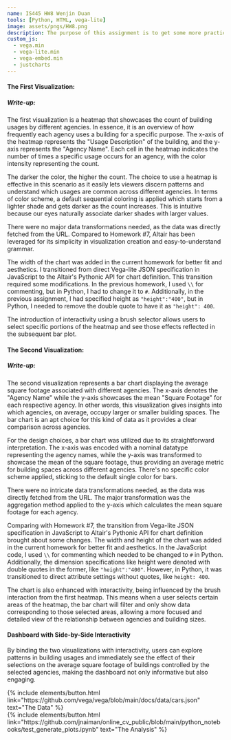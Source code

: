 ```yaml
---
name: IS445 HW8 Wenjin Duan
tools: [Python, HTML, vega-lite]
image: assets/pngs/HW8.png
description: The purpose of this assignment is to get some more practice developing on the web, specifically exporting plots made in Python+altair+vegalite!
custom_js:
  - vega.min
  - vega-lite.min
  - vega-embed.min
  - justcharts
---
```


#### The First Visualization:

<vegachart schema-url="{{ site.baseurl }}/assets/json/chart1.json" style="width: 100%"></vegachart>

#####  Write-up:

The first visualization is a heatmap that showcases the count of building usages by different agencies. In essence, it is an overview of how frequently each agency uses a building for a specific purpose. The x-axis of the heatmap represents the "Usage Description" of the building, and the y-axis represents the "Agency Name". Each cell in the heatmap indicates the number of times a specific usage occurs for an agency, with the color intensity representing the count.

The darker the color, the higher the count. The choice to use a heatmap is effective in this scenario as it easily lets viewers discern patterns and understand which usages are common across different agencies. In terms of color scheme, a default sequential coloring is applied which starts from a lighter shade and gets darker as the count increases. This is intuitive because our eyes naturally associate darker shades with larger values.

There were no major data transformations needed, as the data was directly fetched from the URL. Compared to Homework #7, Altair has been leveraged for its simplicity in visualization creation and easy-to-understand grammar.

The width of the chart was added in the current homework for better fit and aesthetics. I transitioned from direct Vega-lite JSON specification in JavaScript to the Altair's Pythonic API for chart definition. This transition required some modifications. In the previous homework, I used `\\` for commenting, but in Python, I had to change it to `#`. Additionally, in the previous assignment, I had specified height as `"height":"400"`, but in Python, I needed to remove the double quote to have it as `"height": 400`.

The introduction of interactivity using a brush selector allows users to select specific portions of the heatmap and see those effects reflected in the subsequent bar plot.


#### The Second Visualization:

<vegachart schema-url="{{ site.baseurl }}/assets/json/chart2.json" style="width: 100%"></vegachart>

##### Write-up:

The second visualization represents a bar chart displaying the average square footage associated with different agencies. The x-axis denotes the "Agency Name" while the y-axis showcases the mean "Square Footage" for each respective agency. In other words, this visualization gives insights into which agencies, on average, occupy larger or smaller building spaces. The bar chart is an apt choice for this kind of data as it provides a clear comparison across agencies.

For the design choices, a bar chart was utilized due to its straightforward interpretation. The x-axis was encoded with a nominal datatype representing the agency names, while the y-axis was transformed to showcase the mean of the square footage, thus providing an average metric for building spaces across different agencies. There's no specific color scheme applied, sticking to the default single color for bars.

There were no intricate data transformations needed, as the data was directly fetched from the URL. The major transformation was the aggregation method applied to the y-axis which calculates the mean square footage for each agency.

Comparing with Homework #7, the transition from Vega-lite JSON specification in JavaScript to Altair's Pythonic API for chart definition brought about some changes. The width and height of the chart was added in the current homework for better fit and aesthetics. In the JavaScript code, I used `\\` for commenting which needed to be changed to `#` in Python. Additionally, the dimension specifications like height were denoted with double quotes in the former, like `"height":"400"`. However, in Python, it was transitioned to direct attribute settings without quotes, like `height: 400`.

The chart is also enhanced with interactivity, being influenced by the brush interaction from the first heatmap. This means when a user selects certain areas of the heatmap, the bar chart will filter and only show data corresponding to those selected areas, allowing a more focused and detailed view of the relationship between agencies and building sizes.


####  Dashboard with Side-by-Side Interactivity

By binding the two visualizations with interactivity, users can explore patterns in building usages and immediately see the effect of their selections on the average square footage of buildings controlled by the selected agencies, making the dashboard not only informative but also engaging.

<vegachart schema-url="{{ site.baseurl }}/assets/json/side_by_side_from_dict.json" style="width: 100%"></vegachart>


<!-- these are written in a combo of html and liquid --> 

<div class="left">
{% include elements/button.html link="https://github.com/vega/vega/blob/main/docs/data/cars.json" text="The Data" %}
</div>

<div class="right">
{% include elements/button.html link="https://github.com/jnaiman/online_cv_public/blob/main/python_notebooks/test_generate_plots.ipynb" text="The Analysis" %}
</div>

